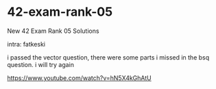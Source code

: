 # 42-exam-rank-05
New 42 Exam Rank 05 Solutions

intra: fatkeski

i passed the vector question, there were some parts i missed in the bsq question.
i will try again


https://www.youtube.com/watch?v=hN5X4kGhAtU
